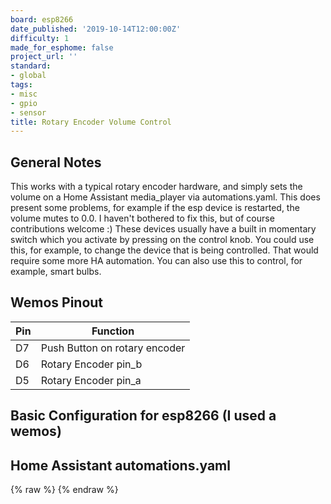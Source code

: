 ```yaml
---
board: esp8266
date_published: '2019-10-14T12:00:00Z'
difficulty: 1
made_for_esphome: false
project_url: ''
standard:
- global
tags:
- misc
- gpio
- sensor
title: Rotary Encoder Volume Control
---
```


## General Notes

This works with a typical rotary encoder hardware, and simply sets the volume on a Home Assistant media_player via automations.yaml. This does present some problems, for example if the esp device is restarted, the volume mutes to 0.0. I haven't bothered to fix this, but of course contributions welcome :)
These devices usually have a built in momentary switch which you activate by pressing on the control knob. You could use this, for example, to change the device that is being controlled. That would require some more HA automation.
You can also use this to control, for example, smart bulbs.

## Wemos Pinout

| Pin | Function                      |
| --- | ----------------------------- |
| D7  | Push Button on rotary encoder |
| D6  | Rotary Encoder pin_b          |
| D5  | Rotary Encoder pin_a          |

## Basic Configuration for esp8266 (I used a wemos)

## Home Assistant automations.yaml

{% raw %}
{% endraw %}